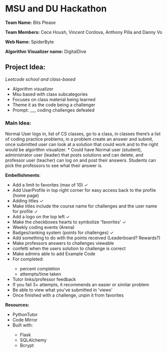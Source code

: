 <h1> MSU and DU Hackathon </h1>

<strong>Team Name:</strong> Bits Please
<p>
<strong>Team Members:</strong> Cece Housh, Vincent Cordova, Anthony Pilla and Danny Vo
</p>
<p>
<strong>Web Name:</strong> SpiderByte
</p>
<p>
<strong>Algorithm Visualizer name:</strong> DigitalDive
</p>
<p>
<h2><strong>Project Idea:</strong></h2> </p>
<p>
<em> Leetcode school and class-based </em>
    <ul>     
    <li> Algorithm visualizer </li>
    <li> Msu based with class subcategories </li>
    <li> Focuses on class material being learned </li>
    <li> Theme it as the code being a challenger </li>
    <li> Prompt: ___ coding challenges defeated </li> 
    </ul>

</p>
<p>
<h3><strong>Main Idea:</strong></h3> Normal User logs in, list of CS classes, go to a class, in classes there’s a list of coding practice problems, in a problem create an answer and submit, once submitted user can look at a solution that could work and to the right would be algorithm visualizer. 
    * Could have Normal user (student), administrator user (leader) that posts solutions and can delete, and professor user (teacher) can log on and post their answers. Students can pick the professors to see what their answer is.
</p>
 
    
<strong>Embellishments</strong>: 
<ul>
    <li> Add a limit to favorites (max of 10) <span>&#10003;</span></li>
    <li> Add UserProfile in top right corner for easy access back to the profile (home page) </li>
    <li> Adding titles <span>&#10003;</span> </li>
    <li> Make titles include the course name for challenges and the user name for profile <span>&#10003;</span> </li>
    <li> Add a logo on the top left <span>&#10003;</span> </li>
    <li> Make the checkboxes hearts to symbolize 'favorites' <span>&#10003;</span> </li>
    <li> Weekly coding events (Arena) </li>
    <li> Badges/ranking system (points for challenges) <span>&#10003;</span> </li>
    <li> Add something to do with the points received (Leaderboard? Rewards?) </li>
    <li> Make professors answers to challenges viewable </li>
    <li> confetti when the users solution to challenge is correct </li>
    <li> Make admins able to add Example Code </li>
    <li> For completed: </li>
    <ul>
        <li> percent completion </li>
        <li> attempts/time taken </li>
    </ul>
    <li> Tutor links/professor feedback </li>
    <li> If you fail 3+ attempts, it recommends an easier or similar problem </li>
    <li> Be able to view what you've submitted in 'views' </li>
    <li> Once finished with a challenge, unpin it from favorites </li>
</ul>
<p>
    <strong> Resources: </strong>
    <ul>
    <li> PythonTutor </li>
    <li> Code Mirror </li>
    <li> Built with:</li>
        <ul>
            <li> Flask </li>
            <li> SQLAlchemy </li>
            <li> Bcrypt </li>
        </ul>
    </ul>
</p>
